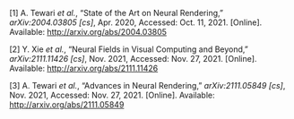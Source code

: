 <span class="csl-left-margin">\[1\] </span><span
class="csl-right-inline">A. Tewari *et al.*, “State of the Art on Neural
Rendering,” *arXiv:2004.03805 \[cs\]*, Apr. 2020, Accessed: Oct. 11,
2021. \[Online\]. Available: <http://arxiv.org/abs/2004.03805></span>

<span class="csl-left-margin">\[2\] </span><span
class="csl-right-inline">Y. Xie *et al.*, “Neural Fields in Visual
Computing and Beyond,” *arXiv:2111.11426 \[cs\]*, Nov. 2021, Accessed:
Nov. 27, 2021. \[Online\]. Available:
<http://arxiv.org/abs/2111.11426></span>

<span class="csl-left-margin">\[3\] </span><span
class="csl-right-inline">A. Tewari *et al.*, “Advances in Neural
Rendering,” *arXiv:2111.05849 \[cs\]*, Nov. 2021, Accessed: Nov. 27,
2021. \[Online\]. Available: <http://arxiv.org/abs/2111.05849></span>
